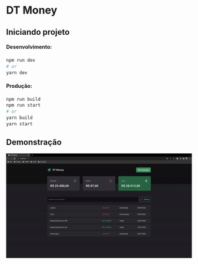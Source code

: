 # DT Money

## Iniciando projeto
#### Desenvolvimento:

```bash
npm run dev
# or
yarn dev
```

#### Produção:

```bash
npm run build
npm run start
# or
yarn build
yarn start
```

## Demonstração
 ![Gif demontrando a navegação entre as págingas do projeto](./src/assets/dt-money.gif)
